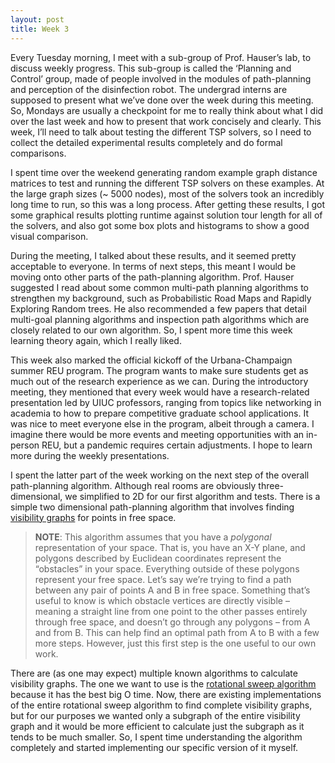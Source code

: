 ```yaml
---
layout: post
title: Week 3
---
```

Every Tuesday morning, I meet with a sub-group of Prof. Hauser’s lab, to discuss weekly progress. This sub-group is called the ‘Planning and Control’ group, made of people involved in the modules of path-planning and perception of the disinfection robot. The undergrad interns are supposed to present what we’ve done over the week during this meeting. So, Mondays are usually a checkpoint for me to really think about what I did over the last week and how to present that work concisely and clearly. This week, I’ll need to talk about testing the different TSP solvers, so I need to collect the detailed experimental results completely and do formal comparisons.

I spent time over the weekend generating random example graph distance matrices to test and running the different TSP solvers on these examples. At the large graph sizes (~ 5000 nodes), most of the solvers took an incredibly long time to run, so this was a long process. After getting these results, I got some graphical results plotting runtime against solution tour length for all of the solvers, and also got some box plots and histograms to show a good visual comparison. 

During the meeting, I talked about these results, and it seemed pretty acceptable to everyone. In terms of next steps, this meant I would be moving onto other parts of the path-planning algorithm. Prof. Hauser suggested I read about some common multi-path planning algorithms to strengthen my background, such as Probabilistic Road Maps and Rapidly Exploring Random trees. He also recommended a few papers that detail multi-goal planning algorithms and inspection path algorithms which are closely related to our own algorithm. So, I spent more time this week learning theory again, which I really liked. 

This week also marked the official kickoff of the Urbana-Champaign summer REU program. The program wants to make sure students get as much out of the research experience as we can. During the introductory meeting, they mentioned that every week would have a research-related presentation led by UIUC professors, ranging from topics like networking in academia to how to prepare competitive graduate school applications. It was nice to meet everyone else in the program, albeit through a camera. I imagine there would be more events and meeting opportunities with an in-person REU, but a pandemic requires certain adjustments. I hope to learn more during the weekly presentations. 

I spent the latter part of the week working on the next step of the overall path-planning algorithm. Although real rooms are obviously three-dimensional, we simplified to 2D for our first algorithm and tests. There is a simple two dimensional path-planning algorithm that involves finding [visibility graphs]( https://en.wikipedia.org/wiki/Visibility_graph#:~:text=In%20computational%20geometry%20and%20robot,a%20visible%20connection%20between%20them.) for points in free space. 

> **NOTE**: This algorithm assumes that you have a *polygonal* representation of your space. That is, you have an X-Y plane, and polygons described by Euclidean coordinates represent the “obstacles” in your space. Everything outside of these polygons represent your free space. Let’s say we’re trying to find a path between any pair of points A and B in free space. Something that’s useful to know is which obstacle vertices are directly visible – meaning a straight line from one point to the other passes entirely through free space, and doesn’t go through any polygons – from A and from B. This can help find an optimal path from A to B with a few more steps. However, just this first step is the one useful to our own work.
  
 There are (as one may expect) multiple known algorithms to calculate visibility graphs. The one we want to use is the [rotational sweep algorithm]( https://www.researchgate.net/figure/Fig-8-Explanation-of-rotational-plane-sweep-algorithm_fig8_314299113) because it has the best big O time. Now, there are existing implementations of the entire rotational sweep algorithm to find complete visibility graphs, but for our purposes we wanted only a subgraph of the entire visibility graph and it would be more efficient to calculate just the subgraph as it tends to be much smaller. So, I spent time understanding the algorithm completely and started implementing our specific version of it myself. 


